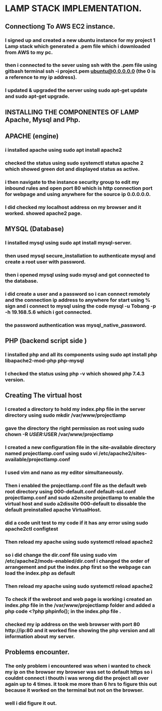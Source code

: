 # LAMP STACK IMPLEMENTATION.

## Connectiong To AWS EC2 instance.
### I signed up and created a new ubuntu instance for my project 1 Lamp stack which generated a .pem file which i downloaded from AWS to my pc.
### then i connected to the sever using ssh with the .pem file using gitbash terminal ssh -i project.pem ubuntu@0.0.0.0.0 (the 0 is a reference to  my ip address).
### I updated & upgraded the server using sudo apt-get update and sudo apt-get upgrade.


## INSTALLING THE COMPONENTES OF LAMP Apache, Mysql and Php.
## APACHE  (engine)

### i installed apache using sudo apt install apache2
### checked the status using sudo systemctl status apache 2 which showed green dot and displayed status as active.
###  i then navigate to the instance security group to edit my inbound rules and open port 80 which is http connection port for webpage and using anywhere for the source ip 0.0.0.0.0.
### I did checked my localhost address on my browser and it worked. showed apache2 page.

## MYSQL (Database)
### I installed mysql using sudo apt install mysql-server.
### then used mysql secure_installation to authenticate mysql and create a root user with password.
### then i opened mysql using sudo mysql and got connected to the database.
### i did create a user and a password so i can connect remotely and the connection ip address to anywhere for start using % sign and i connect to mysql  using the code  mysql -u Tobang -p -h 19.168.5.6 which i got connected.
### the password  authentication was mysql_native_password.

## PHP (backend script side )

### I installed php and all its components using sudo apt install php libapache2-mod-php php-mysql
### I checked the status using php -v which showed php 7.4.3  version.

## Creating The virtual host 
### I created a directory to hold my index.php file in the server directory  using sudo mkdir /var/www/projectlamp
### gave the directory the right permission as root using  sudo chown -R $USER:$USER /var/www/projectlamp
### I created a new configuration file in the site-available directory named projectlamp.conf using sudo vi /etc/apache2/sites-available/projectlamp.conf 
### I used vim and nano as my editor simultaneously.
### Then i enabled the projectlamp.conf file as  the default web root directory using 000-default.conf  default-ssl.conf  projectlamp.conf and sudo a2ensite projectlamp to enable the virtual host and sudo a2dissite 000-default to dissable the default preinstalled apache VirtualHost.
### did a code unit test to my code if it has any error using sudo apache2ctl configtest
### Then reload my apache using sudo systemctl reload apache2
### so i did change the dir.conf file using sudo vim /etc/apache2/mods-enabled/dir.conf i changed the order of arrangement and put the index.php first so the webpage can load the index.php as default 
### Then reload my apache using sudo systemctl reload apache2


### To check if the webroot and web page is working i created an index.php file in the /var/www/projectlamp folder and added a php code <?php phpinfo(); in the index.php file .
### checked my ip address on the web browser with port 80 http://ip:80 and it worked fine showing the php version and all information about my server.

## Problems encounter.

### The only problem i encountered was when i wanted to check my ip on the browser my browser was set to default https so i couldnt connect i thouth i was wrong did the project all over again up to 4 times. it took me more than 6 hrs to figure this out because it worked on the terminal but not on the browser.
### well i did figure it out.




